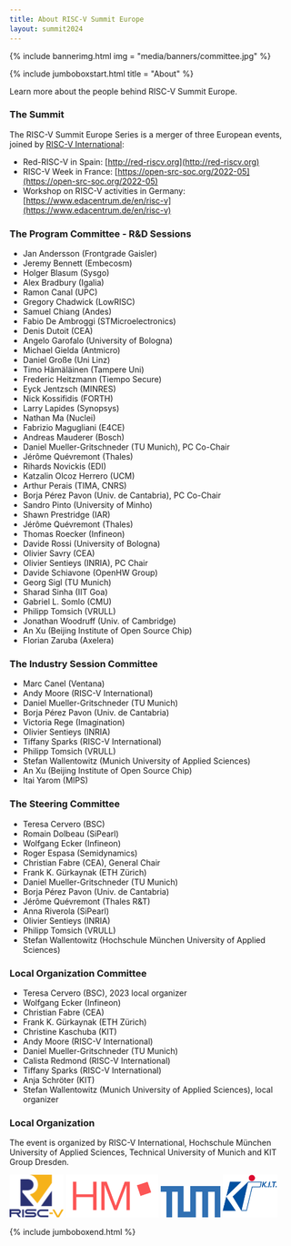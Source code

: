 ```yaml
---
title: About RISC-V Summit Europe
layout: summit2024
---
```


{% include bannerimg.html
    img = "media/banners/committee.jpg"
%}

{% include jumboboxstart.html
    title = "About"
%}

Learn more about the people behind RISC-V Summit Europe.

### The Summit

The RISC-V Summit Europe Series is a merger of three European
events, joined by [RISC-V International](https://riscv.org):

- Red-RISC-V in Spain: [http://red-riscv.org](http://red-riscv.org)
- RISC-V Week in France: [https://open-src-soc.org/2022-05](https://open-src-soc.org/2022-05)
- Workshop on RISC-V activities in Germany: [https://www.edacentrum.de/en/risc-v](https://www.edacentrum.de/en/risc-v)

### The Program Committee - R&D Sessions

- Jan Andersson (Frontgrade Gaisler)
- Jeremy Bennett (Embecosm)
- Holger Blasum (Sysgo)
- Alex Bradbury (Igalia)
- Ramon Canal (UPC)
- Gregory Chadwick (LowRISC)
- Samuel Chiang (Andes)
- Fabio De Ambroggi (STMicroelectronics)
- Denis Dutoit (CEA)
- Angelo Garofalo (University of Bologna)
- Michael Gielda (Antmicro)
- Daniel Große (Uni Linz)
- Timo Hämäläinen  (Tampere Uni)
- Frederic Heitzmann (Tiempo Secure)
- Eyck Jentzsch (MINRES)
- Nick Kossifidis (FORTH)
- Larry Lapides (Synopsys)
- Nathan Ma (Nuclei)
- Fabrizio Magugliani (E4CE)
- Andreas Mauderer (Bosch)
- Daniel Mueller-Gritschneder (TU Munich), PC Co-Chair
- Jérôme Quévremont (Thales)
- Rihards Novickis (EDI)
- Katzalin Olcoz Herrero (UCM)
- Arthur Perais (TIMA, CNRS)
- Borja Pérez Pavon (Univ. de Cantabria), PC Co-Chair
- Sandro Pinto (University of Minho)
- Shawn Prestridge (IAR)
- Jérôme Quévremont (Thales)
- Thomas Roecker (Infineon)
- Davide Rossi (University of Bologna)
- Olivier Savry (CEA)
- Olivier Sentieys (INRIA), PC Chair
- Davide Schiavone (OpenHW Group)
- Georg Sigl (TU Munich)
- Sharad Sinha (IIT Goa)
- Gabriel L. Somlo (CMU)
- Philipp Tomsich (VRULL)
- Jonathan Woodruff (Univ. of Cambridge)
- An Xu (Beijing Institute of Open Source Chip)
- Florian Zaruba (Axelera)

### The Industry Session Committee

- Marc Canel (Ventana)
- Andy Moore (RISC-V International)
- Daniel Mueller-Gritschneder (TU Munich)
- Borja Pérez Pavon (Univ. de Cantabria)
- Victoria Rege (Imagination)
- Olivier Sentieys (INRIA)
- Tiffany Sparks (RISC-V International)
- Philipp Tomsich (VRULL)
- Stefan Wallentowitz (Munich University of Applied Sciences)
- An Xu (Beijing Institute of Open Source Chip)
- Itai Yarom (MIPS)

### The Steering Committee

- Teresa Cervero (BSC)
- Romain Dolbeau (SiPearl)
- Wolfgang Ecker (Infineon)
- Roger Espasa (Semidynamics)
- Christian Fabre (CEA), General Chair
- Frank K. Gürkaynak (ETH Zürich)
- Daniel Mueller-Gritschneder (TU Munich)
- Borja Pérez Pavon (Univ. de Cantabria)
- Jérôme Quévremont (Thales R&T)
- Anna Riverola (SiPearl)
- Olivier Sentieys (INRIA)
- Philipp Tomsich (VRULL)
- Stefan Wallentowitz (Hochschule München University of Applied Sciences)

### Local Organization Committee

- Teresa Cervero (BSC), 2023 local organizer
- Wolfgang Ecker (Infineon)
- Christian Fabre (CEA)
- Frank K. Gürkaynak (ETH Zürich)
- Christine Kaschuba (KIT)
- Andy Moore (RISC-V International)
- Daniel Mueller-Gritschneder (TU Munich)
- Calista Redmond (RISC-V International)
- Tiffany Sparks (RISC-V International)
- Anja Schröter (KIT)
- Stefan Wallentowitz (Munich University of Applied Sciences), local organizer

### Local Organization

The event is organized by RISC-V International, Hochschule München University of
Applied Sciences, Technical University of Munich and KIT Group Dresden.

<div class="d-flex justify-content-center align-items-center">
    <img src="media/logos/RISC-V-logo-square.svg" height="75" class="me-5"/>
    <img src="media/logos/HM.svg" height="75" class="mx-3"/>
    <img src="media/logos/TUM.svg" height="55" class="mx-3"/>
    <img src="media/logos/Kit-Group-logo.svg" height="75" class="ms-5"/>
</div>

{% include jumboboxend.html %}
